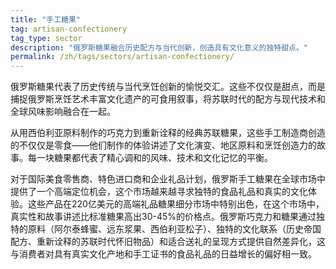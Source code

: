 ```yaml
---
title: "手工糖果"
tag: artisan-confectionery
tag_type: sector
description: "俄罗斯糖果融合历史配方与当代创新，创造具有文化意义的独特甜点。"
permalink: /zh/tags/sectors/artisan-confectionery/
---
```


俄罗斯糖果代表了历史传统与当代烹饪创新的愉悦交汇。这些不仅仅是甜点，而是捕捉俄罗斯烹饪艺术丰富文化遗产的可食用叙事，将苏联时代的配方与现代技术和全球风味影响融合在一起。

从用西伯利亚原料制作的巧克力到重新诠释的经典苏联糖果，这些手工制造商创造的不仅仅是零食——他们制作的体验讲述了文化演变、地区原料和烹饪创造力的故事。每一块糖果都代表了精心调和的风味、技术和文化记忆的平衡。

对于国际美食零售商、特色进口商和企业礼品计划，俄罗斯手工糖果在全球市场中提供了一个高端定位机会，这个市场越来越寻求独特的食品礼品和真实的文化体验。这些产品在220亿美元的高端礼品糖果细分市场中特别出色，在这个市场中，真实性和故事讲述比标准糖果高出30-45%的价格点。俄罗斯巧克力和糖果通过独特的原料（阿尔泰蜂蜜、远东浆果、西伯利亚松子）、独特的文化联系（历史帝国配方、重新诠释的苏联时代怀旧物品）和适合送礼的呈现方式提供自然差异化，这与消费者对具有真实文化产地和手工证书的食品礼品的日益增长的偏好相一致。